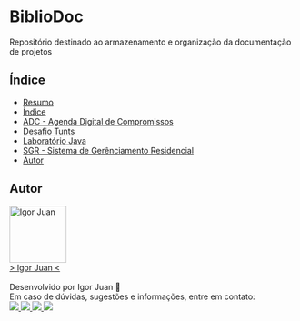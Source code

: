 # BiblioDoc
Repositório destinado ao armazenamento e organização da documentação de projetos

## Índice

<!--ts-->
   * [Resumo](#Documentação)  
   * [Índice](#Índice)  
   * [ADC - Agenda Digital de Compromissos](https://github.com/igorjuancc/documentacao/tree/main/ADC) 
   * [Desafio Tunts](https://github.com/igorjuancc/BiblioDoc/blob/main/desafio-tunts/TUNTS%20-%20DESAFIO%20DE%20PROGRAMA%C3%87%C3%83O%20-%20N%C3%ADVEL%201.pdf)
   * [Laboratório Java](https://github.com/igorjuancc/documentacao/tree/main/LaboratorioJava)
   * [SGR - Sistema de Gerênciamento Residencial](https://github.com/igorjuancc/documentacao/tree/main/SGR)   
   * [Autor](#Autor)  
<!--te-->

## Autor
<a href="https://br.linkedin.com/in/igor-juan-cordeiro-da-costa-2b4a77101">
<img src="https://avatars.githubusercontent.com/u/50890812?s=400&u=566e615dd1691c75eabd1dcb4ba749be82d1e86c&v=4" width="100px;" alt="Igor Juan" />
</a>
<br />
<a href="https://br.linkedin.com/in/igor-juan-cordeiro-da-costa-2b4a77101" target="_blank"> > Igor Juan < </a><br /><br />
Desenvolvido por Igor Juan 🤙<br />
Em caso de dúvidas, sugestões e informações, entre em contato: <br /> 
<a href="https://br.linkedin.com/in/igor-juan-cordeiro-da-costa-2b4a77101" target="_blank"> <img src="https://img.shields.io/badge/LinkedIn-0077B5?style=for-the-badge&logo=linkedin&logoColor=white" target="_blank"> </a>
<a href="https://www.facebook.com/igorjuan.cordeirodacosta" target="_blank"> <img src="https://img.shields.io/badge/Facebook-1877F2?style=for-the-badge&logo=facebook&logoColor=white" target="_blank"> </a>
<a href="https://twitter.com/zig_cwb" target="_blank"> <img src="https://img.shields.io/badge/Twitter-1DA1F2?style=for-the-badge&logo=twitter&logoColor=white" target="_blank"> </a>
<a href="https://github.com/igorjuancc" target="_blank"> <img src="https://img.shields.io/badge/GitHub-100000?style=for-the-badge&logo=github&logoColor=white" target="_blank"> </a>
